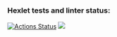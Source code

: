 ### Hexlet tests and linter status:
[![Actions Status](https://github.com/Krissisp/backend-project-lvl1/workflows/hexlet-check/badge.svg)](https://github.com/Krissisp/backend-project-lvl1/actions)
<a href="https://codeclimate.com/github/codeclimate/codeclimate/maintainability"><img src="https://api.codeclimate.com/v1/badges/a99a88d28ad37a79dbf6/maintainability" /></a>